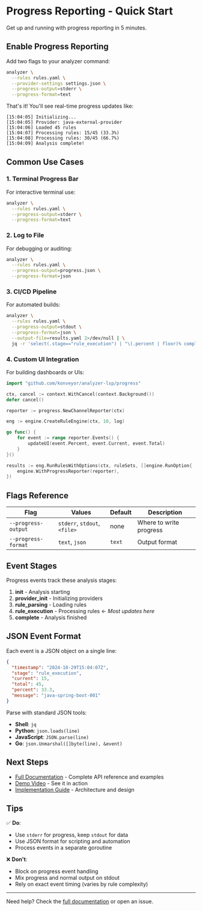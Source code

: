 # Progress Reporting - Quick Start

Get up and running with progress reporting in 5 minutes.

## Enable Progress Reporting

Add two flags to your analyzer command:

```bash
analyzer \
  --rules rules.yaml \
  --provider-settings settings.json \
  --progress-output=stderr \
  --progress-format=text
```

That's it! You'll see real-time progress updates like:

```
[15:04:05] Initializing...
[15:04:05] Provider: java-external-provider
[15:04:06] Loaded 45 rules
[15:04:07] Processing rules: 15/45 (33.3%)
[15:04:08] Processing rules: 30/45 (66.7%)
[15:04:09] Analysis complete!
```

## Common Use Cases

### 1. Terminal Progress Bar

For interactive terminal use:

```bash
analyzer \
  --rules rules.yaml \
  --progress-output=stderr \
  --progress-format=text
```

### 2. Log to File

For debugging or auditing:

```bash
analyzer \
  --rules rules.yaml \
  --progress-output=progress.json \
  --progress-format=json
```

### 3. CI/CD Pipeline

For automated builds:

```bash
analyzer \
  --rules rules.yaml \
  --progress-output=stdout \
  --progress-format=json \
  --output-file=results.yaml 2>/dev/null | \
  jq -r 'select(.stage=="rule_execution") | "\(.percent | floor)% complete"'
```

### 4. Custom UI Integration

For building dashboards or UIs:

```go
import "github.com/konveyor/analyzer-lsp/progress"

ctx, cancel := context.WithCancel(context.Background())
defer cancel()

reporter := progress.NewChannelReporter(ctx)

eng := engine.CreateRuleEngine(ctx, 10, log)

go func() {
    for event := range reporter.Events() {
        updateUI(event.Percent, event.Current, event.Total)
    }
}()

results := eng.RunRulesWithOptions(ctx, ruleSets, []engine.RunOption{
    engine.WithProgressReporter(reporter),
})
```

## Flags Reference

| Flag | Values | Default | Description |
|------|--------|---------|-------------|
| `--progress-output` | `stderr`, `stdout`, `<file>` | none | Where to write progress |
| `--progress-format` | `text`, `json` | `text` | Output format |

## Event Stages

Progress events track these analysis stages:

1. **init** - Analysis starting
2. **provider_init** - Initializing providers
3. **rule_parsing** - Loading rules
4. **rule_execution** - Processing rules ← *Most updates here*
5. **complete** - Analysis finished

## JSON Event Format

Each event is a JSON object on a single line:

```json
{
  "timestamp": "2024-10-29T15:04:07Z",
  "stage": "rule_execution",
  "current": 15,
  "total": 45,
  "percent": 33.3,
  "message": "java-spring-boot-001"
}
```

Parse with standard JSON tools:
- **Shell**: `jq`
- **Python**: `json.loads(line)`
- **JavaScript**: `JSON.parse(line)`
- **Go**: `json.Unmarshal([]byte(line), &event)`

## Next Steps

- [Full Documentation](./progress-reporting.md) - Complete API reference and examples
- [Demo Video](../demo-progress.mp4) - See it in action
- [Implementation Guide](./PROGRESS_REPORTING_PLAN.md) - Architecture and design

## Tips

✅ **Do**:
- Use `stderr` for progress, keep `stdout` for data
- Use JSON format for scripting and automation
- Process events in a separate goroutine

❌ **Don't**:
- Block on progress event handling
- Mix progress and normal output on stdout
- Rely on exact event timing (varies by rule complexity)

---

Need help? Check the [full documentation](./progress-reporting.md) or open an issue.
